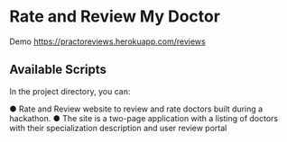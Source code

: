 # Rate and Review My Doctor

Demo
https://practoreviews.herokuapp.com/reviews
## Available Scripts

In the project directory, you can:

●	Rate and Review website to review and rate doctors built during a hackathon.
●	The site is a two-page application with a listing of doctors with their specialization description and user review portal

